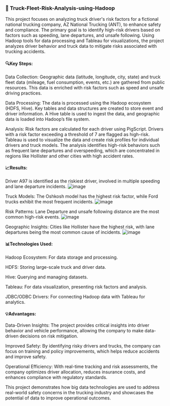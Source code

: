 ### 🚛 Truck-Fleet-Risk-Analysis-using-Hadoop
This project focuses on analyzing truck driver's risk factors for a fictional national trucking company, AZ National Trucking (ANT), to enhance safety and compliance. The primary goal is to identify high-risk drivers based on factors such as speeding, lane departures, and unsafe following. Using Hadoop tools for data processing and Tableau for visualizations, the project analyzes driver behavior and truck data to mitigate risks associated with trucking accidents.

#### 🔍Key Steps:

Data Collection: Geographic data (latitude, longitude, city, state) and truck fleet data (mileage, fuel consumption, events, etc.) are gathered from public resources. This data is enriched with risk factors such as speed and unsafe driving practices.

Data Processing: The data is processed using the Hadoop ecosystem (HDFS, Hive). Key tables and data structures are created to store event and driver information. A Hive table is used to ingest the data, and geographic data is loaded into Hadoop’s file system.

Analysis: Risk factors are calculated for each driver using PigScript. Drivers with a risk factor exceeding a threshold of 7 are flagged as high-risk. Tableau is used to visualize the data and create risk profiles for individual drivers and truck models. The analysis identifies high-risk behaviors such as frequent lane departures and overspeeding, which are concentrated in regions like Hollister and other cities with high accident rates.

#### 📈Results:

Driver A97 is identified as the riskiest driver, involved in multiple speeding and lane departure incidents.
![image](https://github.com/user-attachments/assets/8a5f193a-6e7a-44a9-9311-7b2fcd4be0e2)

Truck Models: The Oshkosh model has the highest risk factor, while Ford trucks exhibit the most frequent incidents.
![image](https://github.com/user-attachments/assets/11489cb3-89af-4b80-a90d-a5c30278abae)

Risk Patterns: Lane Departure and unsafe following distance are the most common high-risk events.
![image](https://github.com/user-attachments/assets/1a5b22e2-ce4b-43b8-a241-89b45f0e0fb8)

Geographic Insights: Cities like Hollister have the highest risk, with lane departures being the most common cause of incidents.
![image](https://github.com/user-attachments/assets/4a01baae-b5ca-4eee-9581-26cd91aec445)

#### 📊Technologies Used:

Hadoop Ecosystem: For data storage and processing.

HDFS: Storing large-scale truck and driver data.

Hive: Querying and managing datasets.

Tableau: For data visualization, presenting risk factors and analysis.

JDBC/ODBC Drivers: For connecting Hadoop data with Tableau for analytics.

#### 💡Advantages:

Data-Driven Insights: The project provides critical insights into driver behavior and vehicle performance, allowing the company to make data-driven decisions on risk mitigation.

Improved Safety: By identifying risky drivers and trucks, the company can focus on training and policy improvements, which helps reduce accidents and improve safety.

Operational Efficiency: With real-time tracking and risk assessments, the company optimizes driver allocation, reduces insurance costs, and enhances compliance with regulatory standards.

This project demonstrates how big data technologies are used to address real-world safety concerns in the trucking industry and showcases the potential of data to improve operational outcomes.
